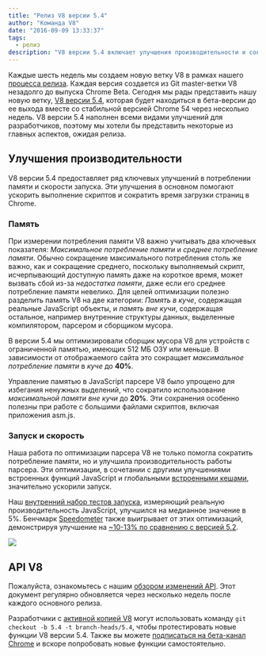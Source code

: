 ```yaml
---
title: "Релиз V8 версии 5.4"
author: "Команда V8"
date: "2016-09-09 13:33:37"
tags: 
  - релиз
description: "V8 версии 5.4 включает улучшения производительности и сокращение потребления памяти."
---
```

Каждые шесть недель мы создаем новую ветку V8 в рамках нашего [процесса релиза](/docs/release-process). Каждая версия создается из Git master-ветки V8 незадолго до выпуска Chrome Beta. Сегодня мы рады представить нашу новую ветку, [V8 версии 5.4](https://chromium.googlesource.com/v8/v8.git/+log/branch-heads/5.4), которая будет находиться в бета-версии до ее выхода вместе со стабильной версией Chrome 54 через несколько недель. V8 версии 5.4 наполнен всеми видами улучшений для разработчиков, поэтому мы хотели бы представить некоторые из главных аспектов, ожидая релиза.

<!--truncate-->
## Улучшения производительности

V8 версии 5.4 предоставляет ряд ключевых улучшений в потреблении памяти и скорости запуска. Эти улучшения в основном помогают ускорить выполнение скриптов и сократить время загрузки страниц в Chrome.

### Память

При измерении потребления памяти V8 важно учитывать два ключевых показателя: _Максимальное потребление памяти_ и _среднее потребление памяти_. Обычно сокращение максимального потребления столь же важно, как и сокращение среднего, поскольку выполняемый скрипт, исчерпывающий доступную память даже на короткое время, может вызвать сбой из-за _недостатка памяти_, даже если его среднее потребление памяти невелико. Для целей оптимизации полезно разделить память V8 на две категории: _Память в куче_, содержащая реальные JavaScript объекты, и _память вне кучи_, содержащая остальное, например внутренние структуры данных, выделенные компилятором, парсером и сборщиком мусора.

В версии 5.4 мы оптимизировали сборщик мусора V8 для устройств с ограниченной памятью, имеющих 512 МБ ОЗУ или меньше. В зависимости от отображаемого сайта это сокращает _максимальное потребление памяти_ в _куче_ до **40%**.

Управление памятью в JavaScript парсере V8 было упрощено для избегания ненужных выделений, что сократило использование _максимальной памяти вне кучи_ до **20%**. Эти сохранения особенно полезны при работе с большими файлами скриптов, включая приложения asm.js.

### Запуск и скорость

Наша работа по оптимизации парсера V8 не только помогла сократить потребление памяти, но и улучшила производительность работы парсера. Эти оптимизации, в сочетании с другими улучшениями встроенных функций JavaScript и глобальными [встроенными кешами](https://en.wikipedia.org/wiki/Inline_caching), значительно ускорили запуск.

Наш [внутренний набор тестов запуска](https://www.youtube.com/watch?v=xCx4uC7mn6Y), измеряющий реальную производительность JavaScript, улучшился на медианное значение в 5%. Бенчмарк [Speedometer](http://browserbench.org/Speedometer/) также выигрывает от этих оптимизаций, демонстрируя улучшение на [~10-13% по сравнению с версией 5.2](https://chromeperf.appspot.com/report?sid=f5414b72e864ffaa4fd4291fa74bf3fd7708118ba534187d36113d8af5772c86&start_rev=393766&end_rev=416239).

![](/_img/v8-release-54/speedometer.png)

## API V8

Пожалуйста, ознакомьтесь с нашим [обзором изменений API](https://docs.google.com/document/d/1g8JFi8T_oAE_7uAri7Njtig7fKaPDfotU6huOa1alds/edit). Этот документ регулярно обновляется через несколько недель после каждого основного релиза.

Разработчики с [активной копией V8](/docs/source-code#using-git) могут использовать команду `git checkout -b 5.4 -t branch-heads/5.4`, чтобы протестировать новые функции V8 версии 5.4. Также вы можете [подписаться на бета-канал Chrome](https://www.google.com/chrome/browser/beta.html) и вскоре попробовать новые функции самостоятельно.

